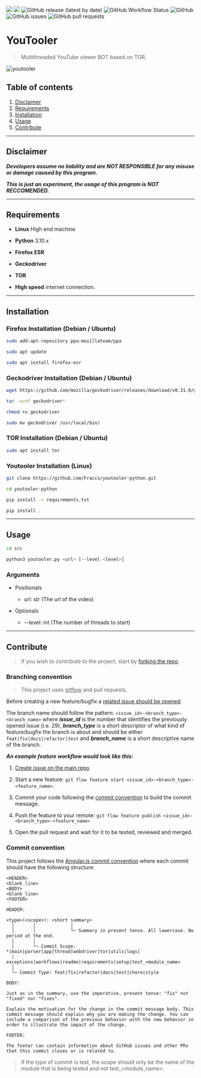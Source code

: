 ![](https://img.shields.io/badge/platform-Ubuntu-orange)
![](https://img.shields.io/badge/python-3.10.x-yellow)
![GitHub release (latest by date)](https://img.shields.io/github/v/release/Fraccs/youtooler-python)
![GitHub Workflow Status](https://img.shields.io/github/workflow/status/Fraccs/youtooler-python/test)
![GitHub](https://img.shields.io/github/license/Fraccs/youtooler-python)
![GitHub issues](https://img.shields.io/github/issues/Fraccs/youtooler-python)
![GitHub pull requests](https://img.shields.io/github/issues-pr/Fraccs/youtooler-python)

# YouTooler

> Multithreaded YouTube viewer BOT based on TOR.

![youtooler](https://user-images.githubusercontent.com/78105813/181789665-a7b64c56-e24e-459f-b453-9137ac764501.png)

## Table of contents

1. [ Disclaimer ](#disclaimer)
2. [ Requirements ](#requirements)
3. [ Installation ](#installation)
4. [ Usage ](#usage)
5. [ Contribute ](#usage)

---

## Disclaimer

***Developers assume no liability and are NOT RESPONSIBLE for any misuse or damage caused by this program.***

***This is just an experiment, the usage of this program is NOT RECCOMENDED.***

---

## Requirements

- **Linux** High end machine

- **Python** 3.10.x

- **Firefox ESR**

- **Geckodriver**

- **TOR**

- **High speed** internet connection.

---

## Installation

### Firefox Installation (Debian / Ubuntu)

```bash
sudo add-apt-repository ppa:mozillateam/ppa
```

```bash
sudo apt update
```

```bash
sudo apt install firefox-esr
```

### Geckodriver Installation (Debian / Ubuntu)

```bash
wget https://github.com/mozilla/geckodriver/releases/download/v0.31.0/geckodriver-v0.31.0-linux64.tar.gz
```

```bash
tar -xvzf geckodriver*
```

```bash
chmod +x geckodriver
```

```bash
sudo mv geckodriver /usr/local/bin/
```

### TOR Installation (Debian / Ubuntu)

```bash
sudo apt install tor
```

### Youtooler Installation (Linux)

```bash
git clone https://github.com/Fraccs/youtooler-python.git
```

```bash
cd youtooler-python
```

```bash
pip install -r requirements.txt
```

```bash
pip install .
```

---

## Usage

```bash
cd src
```

```bash
python3 youtooler.py <url> [--level <level>]
```

### Arguments

- Positionals
  - url: str (The url of the video)

- Optionals
  - --level: int (The number of threads to start)

---

## Contribute

> If you wish to contribute to the project, start by <a href="https://github.com/Fraccs/youtooler-python/fork">forking the repo</a>.

### Branching convention

> This project uses <u>gitflow</u> and pull requests.

Before creating a new feature/bugfix a <a href="https://github.com/Fraccs/youtooler-python/issues">related issue should be opened</a>.

The branch name should follow the pattern: ```<issue_id>-<branch_type>-<branch_name>``` where ***issue_id*** is the number that identifies the previously opened issue (i.e. 29), ***branch_type*** is a short descriptor of what kind of feature/bugfix the branch is about and should be either ```feat|fix|docs|refactor|test``` and ***branch_name*** is a short descriptive name of the branch.

***An example feature workflow would look like this:***

1. <a href="https://github.com/Fraccs/youtooler-python/issues">Create issue on the main repo</a>.

2. Start a new feature: ```git flow feature start <issue_id>-<branch_type>-<feature_name>```.

3. Commit your code following the <a href="#commit-convention">commit convention</a> to build the commit message.

4. Push the feature to your remote: ```git flow feature publish <issue_id>-<branch_type>-<feature_name>```

5. Open the pull request and wait for it to be tested, reviewed and merged.

### Commit convention

This project follows the <a href="https://github.com/angular/angular/blob/main/CONTRIBUTING.md#-commit-message-format">Angular.js commit convention</a> where each commit should have the following structure:

```
<HEADER>
<blank_line>
<BODY>
<blank_line>
<FOOTER>
```

```
HEADER:

<type>(<scope>): <short summary>
  │       │             │
  │       │             └─ Summary in present tense. All lowercase. No period at the end.
  │       │
  │       └─ Commit Scope: *|main|parser|app|thread|webdriver|tor|utils|logs|
  |                           exceptions|workflows|readme|requirements|setup|test_<module_name>
  │
  └─ Commit Type: feat|fix|refactor|docs|test|chore|style
```

```
BODY:

Just as in the summary, use the imperative, present tense: "fix" not "fixed" nor "fixes".

Explain the motivation for the change in the commit message body. This commit message should explain why you are making the change. You can include a comparison of the previous behavior with the new behavior in order to illustrate the impact of the change.
```

```
FOOTER:

The footer can contain information about GitHub issues and other PRs that this commit closes or is related to.
```

> If the type of commit is test, the scope should only be the name of the module that is being tested and not test_<module_name>.
